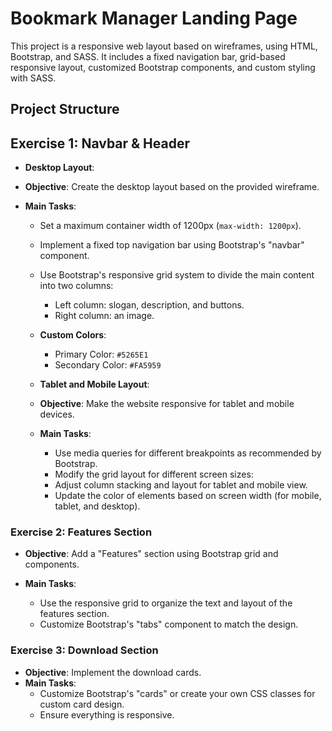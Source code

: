 # Bookmark Manager Landing Page

This project is a responsive web layout based on wireframes, using HTML, Bootstrap, and SASS. It includes a fixed navigation bar, grid-based responsive layout, customized Bootstrap components, and custom styling with SASS.

## Project Structure

## Exercise 1: Navbar & Header

- **Desktop Layout**:

- **Objective**: Create the desktop layout based on the provided wireframe.
- **Main Tasks**:

  - Set a maximum container width of 1200px (`max-width: 1200px`).
  - Implement a fixed top navigation bar using Bootstrap's "navbar" component.
  - Use Bootstrap's responsive grid system to divide the main content into two columns:
    - Left column: slogan, description, and buttons.
    - Right column: an image.
  - **Custom Colors**:

    - Primary Color: `#5265E1`
    - Secondary Color: `#FA5959`

  - **Tablet and Mobile Layout**:

  - **Objective**: Make the website responsive for tablet and mobile devices.
  - **Main Tasks**:
    - Use media queries for different breakpoints as recommended by Bootstrap.
    - Modify the grid layout for different screen sizes:
    - Adjust column stacking and layout for tablet and mobile view.
    - Update the color of elements based on screen width (for mobile, tablet, and desktop).

### Exercise 2: Features Section

- **Objective**: Add a "Features" section using Bootstrap grid and components.
- **Main Tasks**:

  - Use the responsive grid to organize the text and layout of the features section.
  - Customize Bootstrap's "tabs" component to match the design.

### Exercise 3: Download Section

- **Objective**: Implement the download cards.
- **Main Tasks**:
  - Customize Bootstrap's "cards" or create your own CSS classes for custom card design.
  - Ensure everything is responsive.

